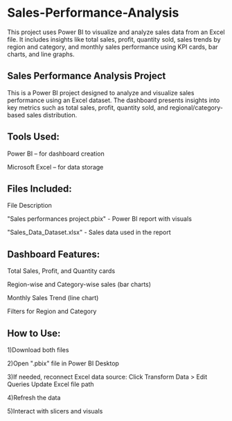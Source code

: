 # Sales-Performance-Analysis

This project uses Power BI to visualize and analyze sales data from an Excel file. It includes insights like total sales, profit, quantity sold, sales trends by region and category, and monthly sales performance using KPI cards, bar charts, and line graphs.

## Sales Performance Analysis Project

This is a Power BI project designed to analyze and visualize sales performance using an Excel dataset. The dashboard presents insights into key metrics such as total sales, profit, quantity sold, and regional/category-based sales distribution.

## Tools Used:
   Power BI – for dashboard creation
   
   Microsoft Excel – for data storage

## Files Included:
File Description

"Sales performances project.pbix" - Power BI report with visuals

"Sales_Data_Dataset.xlsx" - Sales data used in the report

## Dashboard Features:
Total Sales, Profit, and Quantity cards

Region-wise and Category-wise sales (bar charts)

Monthly Sales Trend (line chart)

Filters for Region and Category

## How to Use:
1)Download both files

2)Open ".pbix" file in Power BI Desktop

3)If needed, reconnect Excel data source:
 Click Transform Data > Edit Queries
 Update Excel file path
 
4)Refresh the data

5)Interact with slicers and visuals
    
   
   
